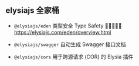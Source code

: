 ## elysiajs 全家桶

- `@elysiajs/eden` 类型安全 Type Safety 🌟🌟🌟🌟🌟
  <br/>https://elysiajs.com/eden/overview.html

- `@elysiajs/swagger` 自动生成 Swagger 接口文档

- `@elysiajs/cors` 用于跨源请求 (COR) 的 Elysia 插件
